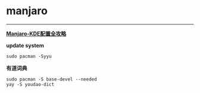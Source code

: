 # manjaro

---
**[Manjaro-KDE配置全攻略](https://zhuanlan.zhihu.com/p/114296129)**

**update system**

    sudo pacman -Syyu

**有道词典**

    sudo pacman -S base-devel --needed
    yay -S youdao-dict

